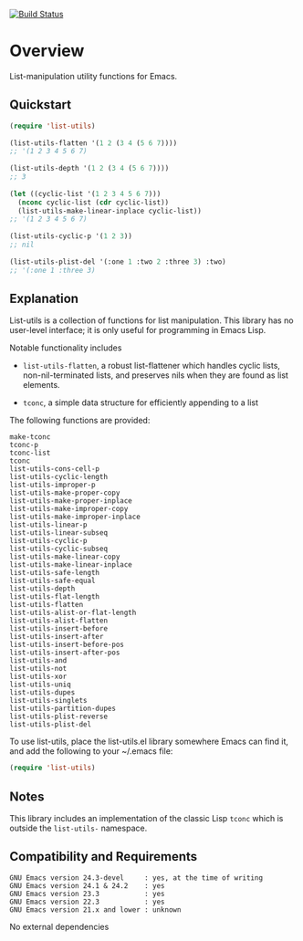 [![Build Status](https://secure.travis-ci.org/rolandwalker/list-utils.png?branch=master)](http://travis-ci.org/rolandwalker/list-utils)

Overview
========

List-manipulation utility functions for Emacs.

Quickstart
----------

```lisp
(require 'list-utils)
 
(list-utils-flatten '(1 2 (3 4 (5 6 7))))
;; '(1 2 3 4 5 6 7)
 
(list-utils-depth '(1 2 (3 4 (5 6 7))))
;; 3
 
(let ((cyclic-list '(1 2 3 4 5 6 7)))
  (nconc cyclic-list (cdr cyclic-list))
  (list-utils-make-linear-inplace cyclic-list))
;; '(1 2 3 4 5 6 7)
 
(list-utils-cyclic-p '(1 2 3))
;; nil
 
(list-utils-plist-del '(:one 1 :two 2 :three 3) :two)
;; '(:one 1 :three 3)
```

Explanation
-----------

List-utils is a collection of functions for list manipulation.
This library has no user-level interface; it is only useful
for programming in Emacs Lisp.

Notable functionality includes

* `list-utils-flatten`, a robust list-flattener which handles
   cyclic lists, non-nil-terminated lists, and preserves nils
   when they are found as list elements.

* `tconc`, a simple data structure for efficiently appending
   to a list

The following functions are provided:

	make-tconc
	tconc-p
	tconc-list
	tconc
	list-utils-cons-cell-p
	list-utils-cyclic-length
	list-utils-improper-p
	list-utils-make-proper-copy
	list-utils-make-proper-inplace
	list-utils-make-improper-copy
	list-utils-make-improper-inplace
	list-utils-linear-p
	list-utils-linear-subseq
	list-utils-cyclic-p
	list-utils-cyclic-subseq
	list-utils-make-linear-copy
	list-utils-make-linear-inplace
	list-utils-safe-length
	list-utils-safe-equal
	list-utils-depth
	list-utils-flat-length
	list-utils-flatten
	list-utils-alist-or-flat-length
	list-utils-alist-flatten
	list-utils-insert-before
	list-utils-insert-after
	list-utils-insert-before-pos
	list-utils-insert-after-pos
	list-utils-and
	list-utils-not
	list-utils-xor
	list-utils-uniq
	list-utils-dupes
	list-utils-singlets
	list-utils-partition-dupes
	list-utils-plist-reverse
	list-utils-plist-del

To use list-utils, place the list-utils.el library somewhere
Emacs can find it, and add the following to your ~/.emacs file:

```lisp
(require 'list-utils)
```

Notes
-----

This library includes an implementation of the classic Lisp
`tconc` which is outside the `list-utils-` namespace.

Compatibility and Requirements
------------------------------

	GNU Emacs version 24.3-devel     : yes, at the time of writing
	GNU Emacs version 24.1 & 24.2    : yes
	GNU Emacs version 23.3           : yes
	GNU Emacs version 22.3           : yes
	GNU Emacs version 21.x and lower : unknown

No external dependencies
